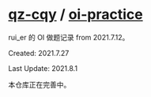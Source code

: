 # [qz-cqy](https://github.com/qz-cqy) / [oi-practice](https://github.com/qz-cqy/oi-practice)

rui\_er 的 OI 做题记录 from 2021.7.12。

Created: 2021.7.27

Last Update: 2021.8.1

本仓库正在完善中。
